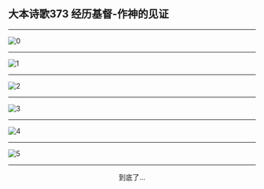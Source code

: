 
## 大本诗歌373 经历基督-作神的见证
        
<div id="aplayer0"></div>

---

<img alt="0" data-original="/data/d0373/0">

---

<img alt="1" data-original="/data/d0373/1">

---

<img alt="2" data-original="/data/d0373/2">

---

<img alt="3" data-original="/data/d0373/3">

---

<img alt="4" data-original="/data/d0373/4">

---

<img alt="5" data-original="/data/d0373/5">

---

<p style="text-align: center">到底了...</p>

<script src="/js/dist-view.js"></script>

<script>
MAIN.id = 'd0373';
        
const ap0 = new APlayer({
    container: document.getElementById('aplayer0'),
    volume: 1,
    loop: 'none',
    preload: 'none',
    audio: [{
        name: '大本诗歌373.mp3',
        artist: '大本诗歌',
        url: 'https://res.wx.qq.com/voice/getvoice?mediaid=MzI0NTk3MDM5M18yMjQ3NDkyMTA5',
        cover: '/favicon'
    }]
});
</script>
